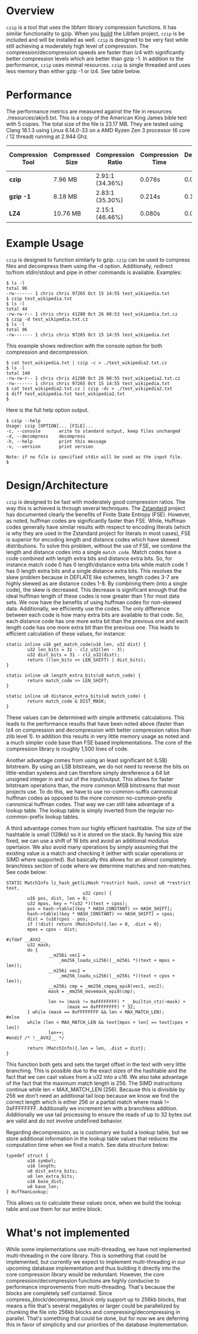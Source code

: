 # Overview

`czip` is a tool that uses the libfam library compression functions. It has similar functionality to gzip. When you [build](https://myfamilyorg.github.io/libfam/build_instructions) the Libfam project, `czip` is be included and will be installed as well. `czip` is designed to be very fast while still achieving a moderately high level of compression. The compression/decompression speeds are faster than lz4 with significantly better compression levels which are better than gzip -1. In addition to the performance, `czip` uses minmal resources. `czip` is single threaded and uses less memory than either gzip -1 or lz4. See table below.

# Performance

The performance metrics are measured against the file in resources ./resources/akjv5.txt. This is a copy of the American King James bible text with 5 copies. The total size of the file is 23.17 MB. They are tested using Clang 18.1.3 using Linux 6.14.0-33 on a AMD Ryzen Zen 3 processor (6 core / 12 thread) running at 2.944 Ghz.

| Compression Tool        | Compressed Size | Compression Ratio | Compression Time | Decompression Time | Memory Usage (Compression) | Memory Usage (Decompression) |
|-------------|-----------------|-------------------|------------------|--------------------|----------------------------|------------------------------|
| **czip**    | 7.96 MB         | 2.91:1 (34.36%)   | 0.076s           | 0.033s             | 1.8 MB                     | 1.3 MB                       |
| **gzip -1** | 8.18 MB         | 2.83:1 (35.30%)   | 0.214s           | 0.119s             | 1.8 MB                      | 1.5 MB                        |
| **LZ4**     | 10.76 MB        | 2.15:1 (46.46%)   | 0.080s           | 0.035s             | 9.7 MB                      | 1.6 MB                       |

# Example Usage

`czip` is designed to function similarly to gzip. `czip` can be used to compress files and decompress them using the -d option. Additionally, redirect to/from stdin/stdout and pipe in other commands is available. Examples:

```
$ ls -l 
total 96
-rw------- 1 chris chris 97265 Oct 15 14:55 test_wikipedia.txt
$ czip test_wikipedia.txt
$ ls -l
total 44
-rw-rw-r-- 1 chris chris 41280 Oct 26 08:53 test_wikipedia.txt.cz
$ czip -d test_wikipedia.txt.cz
$ ls -l 
total 96
-rw------- 1 chris chris 97265 Oct 15 14:55 test_wikipedia.txt
```

This example shows redirection with the console option for both compression and decompression.

```
$ cat test_wikipedia.txt | czip -c > ./test_wikipedia2.txt.cz   
$ ls -l
total 140
-rw-rw-r-- 1 chris chris 41280 Oct 26 08:55 test_wikipedia2.txt.cz
-rw------- 1 chris chris 97265 Oct 15 14:55 test_wikipedia.txt
$ cat test_wikipedia2.txt.cz | czip -dc > ./test_wikipedia2.txt
$ diff test_wikipedia.txt test_wikipedia2.txt
$ 
```

Here is the full help option output.

```
$ czip --help
Usage: czip [OPTION]... [FILE]...
-c, --console       write to standard output, keep files unchanged
-d, --decompress    decompress
-h, --help          print this message
-v, --version       print version

Note: if no file is specified stdin will be used as the input file.
$ 
```

# Design/Architecture

`czip` is designed to be fast with moderately good compression ratios. The way this is achieved is through several techniques. The [Zstandard](https://github.com/Cyan4973/FiniteStateEntropy) project has documented clearly the benefits of Finite State Entropy (FSE). However, as noted, huffman codes are significantly faster than FSE. While, Huffman codes generally have similar results with respect to encoding literals (which is why they are used in the Zstandard project for literals in most cases), FSE is superior for encoding length and distance codes which have skewed distributions. To solve this problem, without the use of FSE, we combine the length and distance codes into a single `match code`. Match codes have a code combined with length extra bits and distance extra bits. So, for instance match code 0 has 0 length/distance extra bits while match code 1 has 0 length extra bits and a single distance extra bits. This resolves the skew problem because in DEFLATE like schemes, length codes 3-7 are highly skewed as are distance codes 1-8. By combining them (into a single code), the skew is decreased. This decrease is significant enough that the ideal huffman length of these codes is now greater than 1 for most data sets. We now have the benefits of using huffman codes for non-skewed data. Additionally, we efficiently use the codes. The only difference between each code is how many extra bits are available to that code. So, each distance code has one more extra bit than the previous one and each length code has one more extra bit than the previous one. This leads to efficient calculation of these values, for instance:

```
static inline u16 get_match_code(u16 len, u32 dist) {
        u32 len_bits = 31 - clz_u32(len - 3);
        u32 dist_bits = 31 - clz_u32(dist);
        return ((len_bits << LEN_SHIFT) | dist_bits);
}

static inline u8 length_extra_bits(u8 match_code) {
        return match_code >> LEN_SHIFT;
}

static inline u8 distance_extra_bits(u8 match_code) {
        return match_code & DIST_MASK;
}
```

These values can be determined with simple arithmetic calculations. This leads to the performance results that have been noted above (faster than lz4 on compression and decompression with better compression ratios than zlib level 1). In addition this results in very little memory usage as noted and a much simpler code base than FSE based implementations. The core of the compression library is roughly 1,500 lines of code.

Another advantage comes from using an least significant bit (LSB) bitstream. By using an LSB bitstream, we do not need to reverse the bits on little-endian systems and can therefore simply dereference a 64 bit unsigned integer in and out of the input/output. This allows for faster bitstream operations than, the more common MSB bitstreams that most projects use. To do this, we have to use no-common-suffix cannonical huffman codes as opposed to the more common no-common-prefix cannonical huffman codes. That way we can still take advantage of a lookup table. The lookup table is simply inverted from the regular no-common-prefix lookup tables.

A third advantage comes from our highly efficient hashtable. The size of the hashtable is small (128kb) so it is stored on the stack. By having this size fixed, we can use a shift of 16 bits and avoid an additional modulus opertaion. We also avoid many operations by simply assuming that the existing value is a match and checking it (either with scalar operations or SIMD where supported). But basically this allows for an almost completely branchless section of code where we determine matches and non-matches. See code below:

```
STATIC MatchInfo lz_hash_get(LzHash *restrict hash, const u8 *restrict text,
                             u32 cpos) {
        u16 pos, dist, len = 0;
        u32 mpos, key = *(u32 *)(text + cpos);
        pos = hash->table[(key * HASH_CONSTANT) >> HASH_SHIFT];
        hash->table[(key * HASH_CONSTANT) >> HASH_SHIFT] = cpos;
        dist = (u16)cpos - pos;
        if (!dist) return (MatchInfo){.len = 0, .dist = 0};
        mpos = cpos - dist;

#ifdef __AVX2__
        u32 mask;
        do {
                __m256i vec1 =
                    _mm256_loadu_si256((__m256i *)(text + mpos + len));
                __m256i vec2 =
                    _mm256_loadu_si256((__m256i *)(text + cpos + len));
                __m256i cmp = _mm256_cmpeq_epi8(vec1, vec2);
                mask = _mm256_movemask_epi8(cmp);

                len += (mask != 0xFFFFFFFF) * __builtin_ctz(~mask) +
                       (mask == 0xFFFFFFFF) * 32;
        } while (mask == 0xFFFFFFFF && len < MAX_MATCH_LEN);
#else
        while (len < MAX_MATCH_LEN && text[mpos + len] == text[cpos + len])
                len++;
#endif /* !__AVX2__ */

        return (MatchInfo){.len = len, .dist = dist};
}
```

This function both gets and sets the target offset in the text with very little branching. This is possible due to the exact sizes of the hashtable and the fact that we can cast values from a u32 into a u16. We also take advantage of the fact that the maximum match length is 256. The SIMD instructions continue while len < MAX_MATCH_LEN (256). Because this is divisible by 256 we don't need an additional tail loop because we know we find the correct length which is either 256 or a partial match where mask != 0xFFFFFFFF. Additionally we increment len with a branchless addition. Additionally we use tail processing to ensure the reads of up to 32 bytes out are valid and do not involve undefined behavior.

Regarding decompression, as is customary we build a lookup table, but we store additional information in the lookup table values that reduces the computation time when we find a match. See data structure below:

```
typedef struct {
        u16 symbol;
        u16 length;
        u8 dist_extra_bits;
        u8 len_extra_bits;
        u16 base_dist;
        u8 base_len;
} HuffmanLookup;
```

This allows us to calculate these values once, when we build the lookup table and use them for our entire block.

# What's not implemented

While some implementations use multi-threading, we have not implemented multi-threading in the core library. This is something that could be implemented, but currently we expect to implement multi-threading in our upcoming database implementation and thus building it directly into the core compression library would be redundant. However, the core compression/decompression functions are highly conducive to performance improvements from multi-threading. That's because the blocks are completely self contained. Since compress_block/decompress_block only support up to 256kb blocks, that means a file that's several megabytes or larger could be parallelized by chunking the file into 256kb blocks and compressing/decompressing in parallel. That's something that could be done, but for now we are deferring this in favor of simplicity and our priorities of the database implementation.
